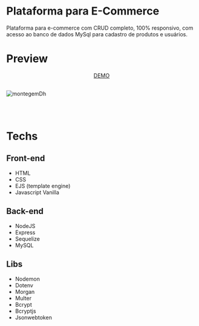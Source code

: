 <div>

# Plataforma para E-Commerce

Plataforma para e-commerce com CRUD completo, 100% responsivo, com acesso ao banco de dados MySql para cadastro de produtos e usuários.
<br>

# Preview
<div align="center">
<a href="https://www.youtube.com/watch?v=1se-X2HQtJc&ab_channel=AdrianaLatorre">DEMO</a>
</div>
<br/>

![montegemDh](https://user-images.githubusercontent.com/101880897/187569603-f66abc54-42fd-4503-b428-5d2ec583145f.jpg)

<br>
<br>

# Techs

## Front-end
- HTML
- CSS
- EJS (template engine)
- Javascript Vanilla


## Back-end
- NodeJS
- Express
- Sequelize
- MySQL

## Libs
-   Nodemon
-   Dotenv 
-   Morgan
-   Multer
-   Bcrypt
-   Bcryptjs
-   Jsonwebtoken





